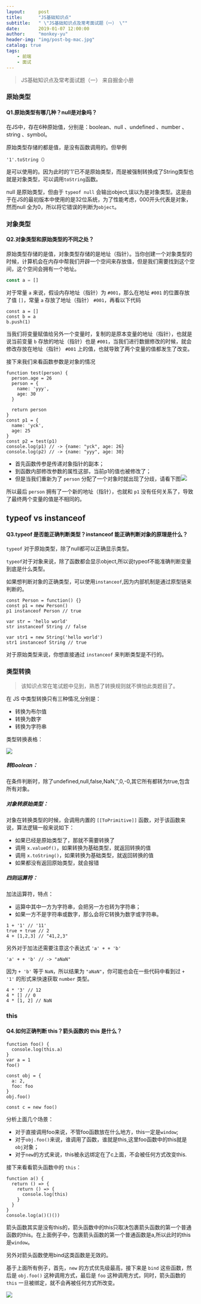 ```yaml
---
layout:     post
title:      "JS基础知识点"
subtitle:   " \"JS基础知识点及常考面试题（一） \""
date:       2019-01-07 12:00:00
author:     "monkey-yu"
header-img: "img/post-bg-mac.jpg"
catalog: true
tags:
    - 前端
    - 面试
---
```


> JS基础知识点及常考面试题（一） 来自掘金小册

### 原始类型

#### Q1.原始类型有哪几种？null是对象吗？

在JS中，存在6种原始值，分别是：boolean、null 、undefined 、number 、string 、symbol。

原始类型存储的都是值，是没有函数调用的。但举例 

```
'1'.toString（）
```

是可以使用的。因为此时的'1'已不是原始类型，而是被强制转换成了String类型也就是对象类型，可以调用`toString`函数。

null 是原始类型，但由于 `typeof null` 会输出object,误以为是对象类型。这是由于在JS的最初版本中使用的是32位系统，为了性能考虑，000开头代表是对象，然而null 全为0，所以将它错误的判断为`object`。

### 对象类型

#### Q2.对象类型和原始类型的不同之处？

原始类型存储的是值，对象类型存储的是地址（指针）。当你创建一个对象类型的时候，计算机会在内存中帮我们开辟一个空间来存放值，但是我们需要找到这个空间，这个空间会拥有一个地址。

```js
const a = []
```

对于常量 `a` 来说，假设内存地址（指针）为 `#001`，那么在地址 `#001` 的位置存放了值 `[]`，常量 `a` 存放了地址（指针） `#001`，再看以下代码

```
const a = []
const b = a
b.push(1)
```

当我们将变量赋值给另外一个变量时，复制的是原本变量的地址（指针），也就是说当前变量 `b` 存放的地址（指针）也是 `#001`，当我们进行数据修改的时候，就会修改存放在地址（指针） `#001` 上的值，也就导致了两个变量的值都发生了改变。

接下来我们来看函数参数是对象的情况

```
function test(person) {
  person.age = 26
  person = {
    name: 'yyy',
    age: 30
  }

  return person
}
const p1 = {
  name: 'yck',
  age: 25
}
const p2 = test(p1)
console.log(p1) // -> {name: "yck", age: 26}
console.log(p2) // -> {name: "yyy", age: 30}
```

- 首先函数传参是传递对象指针的副本；
- 到函数内部修改参数的属性这部，当前p1的值也被修改了；
- 但是当我们重新为了 `person` 分配了一个对象时就出现了分歧，请看下图![](/img/post_img/js-interview/js-1.png)

所以最后 `person` 拥有了一个新的地址（指针），也就和 `p1` 没有任何关系了，导致了最终两个变量的值是不相同的。

## typeof vs instanceof

#### Q3.typeof 是否能正确判断类型？instanceof 能正确判断对象的原理是什么？

`typeof` 对于原始类型，除了null都可以正确显示类型。

`typeof`对于对象来说，除了函数都会显示object,所以说typeof不能准确判断变量到底是什么类型。

如果想判断对象的正确类型，可以使用`instanceof`,因为内部机制是通过原型链来判断的。

```
const Person = function() {}
const p1 = new Person()
p1 instanceof Person // true

var str = 'hello world'
str instanceof String // false

var str1 = new String('hello world')
str1 instanceof String // true
```

对于原始类型来说，你想直接通过 `instanceof` 来判断类型是不行的。

### 类型转换

> 该知识点常在笔试题中见到，熟悉了转换规则就不惧怕此类题目了。

在 JS 中类型转换只有三种情况,分别是：

- 转换为布尔值
- 转换为数字
- 转换为字符串

类型转换表格：

![](/img/post_img/js-interview/js-2.png)

##### 转Boolean：

在条件判断时，除了undefined,null,false,NaN,'',0,-0,其它所有都转为true,包含所有对象。

##### 对象转原始类型：

对象在转换类型的时候，会调用内置的 `[[ToPrimitive]]` 函数，对于该函数来说，算法逻辑一般来说如下：

- 如果已经是原始类型了，那就不需要转换了
- 调用 `x.valueOf()`，如果转换为基础类型，就返回转换的值
- 调用 `x.toString()`，如果转换为基础类型，就返回转换的值
- 如果都没有返回原始类型，就会报错

##### 四则运算符：

加法运算符，特点：

- 运算中其中一方为字符串，会把另一方也转为字符串；
- 如果一方不是字符串或数字，那么会将它转换为数字或字符串。

```
1 + '1' // '11'
true + true // 2
4 + [1,2,3] // "41,2,3"
```

另外对于加法还需要注意这个表达式 `'a' + + 'b'`

```
'a' + + 'b' // -> "aNaN"
```

因为 `+ 'b'` 等于 `NaN`，所以结果为 `"aNaN"`，你可能也会在一些代码中看到过 `+ '1'` 的形式来快速获取 `number` 类型。

```
4 * '3' // 12
4 * [] // 0
4 * [1, 2] // NaN
```

### this

#### Q4.如何正确判断 this？箭头函数的 this 是什么？

```
function foo() {
  console.log(this.a)
}
var a = 1
foo()

const obj = {
  a: 2,
  foo: foo
}
obj.foo()

const c = new foo()
```

分析上面几个场景：

- 对于直接调用foo来说，不管foo函数放在什么地方，this一定是`window`;
- 对于`obj.foo()`来说，谁调用了函数，谁就是this,这里foo函数中的this就是`obj`对象；
- 对于`new`的方式来说，this被永远绑定在了c上面，不会被任何方式改变this.

接下来看看箭头函数中的 `this`：

```
function a() {
  return () => {
    return () => {
      console.log(this)
    }
  }
}
console.log(a()()())
```

箭头函数其实是没有this的，箭头函数中的this只取决包裹箭头函数的第一个普通函数的this。在上面例子中，包裹箭头函数的第一个普通函数是a,所以此时的this是`window`。

另外对箭头函数使用bind这类函数是无效的。

基于上面所有例子，首先，`new` 的方式优先级最高，接下来是 `bind` 这些函数，然后是 `obj.foo()` 这种调用方式，最后是 `foo` 这种调用方式，同时，箭头函数的 `this` 一旦被绑定，就不会再被任何方式所改变。

![](/img/post_img/js-interview/js-3.png)
